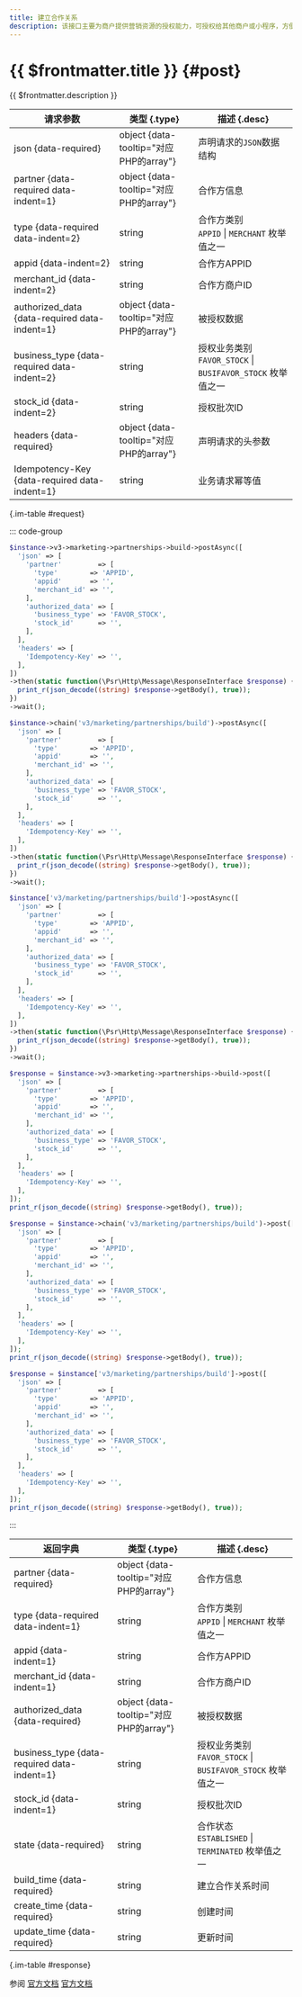 ```yaml
---
title: 建立合作关系
description: 该接口主要为商户提供营销资源的授权能力，可授权给其他商户或小程序，方便商户间的互利合作。
---
```


# {{ $frontmatter.title }} {#post}

{{ $frontmatter.description }}

| 请求参数 | 类型 {.type} | 描述 {.desc}
| --- | --- | ---
| json {data-required} | object {data-tooltip="对应PHP的array"} | 声明请求的`JSON`数据结构
| partner {data-required data-indent=1} | object {data-tooltip="对应PHP的array"} | 合作方信息
| type {data-required data-indent=2} | string | 合作方类别<br/>`APPID` \| `MERCHANT` 枚举值之一
| appid {data-indent=2} | string | 合作方APPID
| merchant_id {data-indent=2} | string | 合作方商户ID
| authorized_data {data-required data-indent=1} | object {data-tooltip="对应PHP的array"} | 被授权数据
| business_type {data-required data-indent=2} | string | 授权业务类别<br/>`FAVOR_STOCK` \| `BUSIFAVOR_STOCK` 枚举值之一
| stock_id {data-indent=2} | string | 授权批次ID
| headers {data-required} | object {data-tooltip="对应PHP的array"} | 声明请求的头参数
| Idempotency-Key {data-required data-indent=1} | string | 业务请求幂等值

{.im-table #request}

::: code-group

```php [异步纯链式]
$instance->v3->marketing->partnerships->build->postAsync([
  'json' => [
    'partner'         => [
      'type'        => 'APPID',
      'appid'       => '',
      'merchant_id' => '',
    ],
    'authorized_data' => [
      'business_type' => 'FAVOR_STOCK',
      'stock_id'      => '',
    ],
  ],
  'headers' => [
    'Idempotency-Key' => '',
  ],
])
->then(static function(\Psr\Http\Message\ResponseInterface $response) {
  print_r(json_decode((string) $response->getBody(), true));
})
->wait();
```

```php [异步声明式]
$instance->chain('v3/marketing/partnerships/build')->postAsync([
  'json' => [
    'partner'         => [
      'type'        => 'APPID',
      'appid'       => '',
      'merchant_id' => '',
    ],
    'authorized_data' => [
      'business_type' => 'FAVOR_STOCK',
      'stock_id'      => '',
    ],
  ],
  'headers' => [
    'Idempotency-Key' => '',
  ],
])
->then(static function(\Psr\Http\Message\ResponseInterface $response) {
  print_r(json_decode((string) $response->getBody(), true));
})
->wait();
```

```php [异步属性式]
$instance['v3/marketing/partnerships/build']->postAsync([
  'json' => [
    'partner'         => [
      'type'        => 'APPID',
      'appid'       => '',
      'merchant_id' => '',
    ],
    'authorized_data' => [
      'business_type' => 'FAVOR_STOCK',
      'stock_id'      => '',
    ],
  ],
  'headers' => [
    'Idempotency-Key' => '',
  ],
])
->then(static function(\Psr\Http\Message\ResponseInterface $response) {
  print_r(json_decode((string) $response->getBody(), true));
})
->wait();
```

```php [同步纯链式]
$response = $instance->v3->marketing->partnerships->build->post([
  'json' => [
    'partner'         => [
      'type'        => 'APPID',
      'appid'       => '',
      'merchant_id' => '',
    ],
    'authorized_data' => [
      'business_type' => 'FAVOR_STOCK',
      'stock_id'      => '',
    ],
  ],
  'headers' => [
    'Idempotency-Key' => '',
  ],
]);
print_r(json_decode((string) $response->getBody(), true));
```

```php [同步声明式]
$response = $instance->chain('v3/marketing/partnerships/build')->post([
  'json' => [
    'partner'         => [
      'type'        => 'APPID',
      'appid'       => '',
      'merchant_id' => '',
    ],
    'authorized_data' => [
      'business_type' => 'FAVOR_STOCK',
      'stock_id'      => '',
    ],
  ],
  'headers' => [
    'Idempotency-Key' => '',
  ],
]);
print_r(json_decode((string) $response->getBody(), true));
```

```php [同步属性式]
$response = $instance['v3/marketing/partnerships/build']->post([
  'json' => [
    'partner'         => [
      'type'        => 'APPID',
      'appid'       => '',
      'merchant_id' => '',
    ],
    'authorized_data' => [
      'business_type' => 'FAVOR_STOCK',
      'stock_id'      => '',
    ],
  ],
  'headers' => [
    'Idempotency-Key' => '',
  ],
]);
print_r(json_decode((string) $response->getBody(), true));
```

:::

| 返回字典 | 类型 {.type} | 描述 {.desc}
| --- | --- | ---
| partner {data-required} | object {data-tooltip="对应PHP的array"} | 合作方信息
| type {data-required data-indent=1} | string | 合作方类别<br/>`APPID` \| `MERCHANT` 枚举值之一
| appid {data-indent=1} | string | 合作方APPID
| merchant_id {data-indent=1} | string | 合作方商户ID
| authorized_data {data-required} | object {data-tooltip="对应PHP的array"} | 被授权数据
| business_type {data-required data-indent=1} | string | 授权业务类别<br/>`FAVOR_STOCK` \| `BUSIFAVOR_STOCK` 枚举值之一
| stock_id {data-indent=1} | string | 授权批次ID
| state {data-required} | string | 合作状态<br/>`ESTABLISHED` \| `TERMINATED` 枚举值之一
| build_time {data-required} | string | 建立合作关系时间
| create_time {data-required} | string | 创建时间
| update_time {data-required} | string | 更新时间

{.im-table #response}

参阅 [官方文档](https://pay.weixin.qq.com/doc/v3/merchant/4012380498) [官方文档](https://pay.weixin.qq.com/doc/v3/partner/4012381469)
